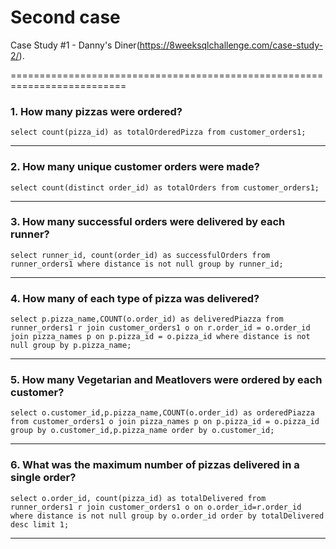 # Second case 
Case Study #1 - Danny's Diner(https://8weeksqlchallenge.com/case-study-2/).

==========================================================================

### 1. How many pizzas were ordered?

`select count(pizza_id) as totalOrderedPizza from customer_orders1;`

--------------------------------------------------------------------------

### 2. How many unique customer orders were made?

`select count(distinct order_id) as totalOrders from customer_orders1;`

--------------------------------------------------------------------------

### 3. How many successful orders were delivered by each runner?

`select runner_id, count(order_id) as successfulOrders from runner_orders1 where distance is not null group by runner_id;`

--------------------------------------------------------------------------

### 4. How many of each type of pizza was delivered?

`select p.pizza_name,COUNT(o.order_id) as deliveredPiazza from runner_orders1 r join customer_orders1 o on r.order_id = o.order_id join pizza_names p on p.pizza_id = o.pizza_id
where distance is not null group by p.pizza_name;`

--------------------------------------------------------------------------

### 5. How many Vegetarian and Meatlovers were ordered by each customer?

`select o.customer_id,p.pizza_name,COUNT(o.order_id) as orderedPiazza from customer_orders1 o join pizza_names p on p.pizza_id = o.pizza_id
group by o.customer_id,p.pizza_name
order by o.customer_id;`

--------------------------------------------------------------------------

### 6. What was the maximum number of pizzas delivered in a single order?

`select o.order_id, count(pizza_id) as totalDelivered
from runner_orders1 r join customer_orders1 o on o.order_id=r.order_id 
where distance is not null group by o.order_id
order by totalDelivered desc limit 1;`

--------------------------------------------------------------------------

